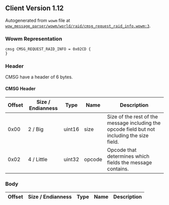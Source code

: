 ## Client Version 1.12

Autogenerated from `wowm` file at [`wow_message_parser/wowm/world/raid/cmsg_request_raid_info.wowm:3`](https://github.com/gtker/wow_messages/tree/main/wow_message_parser/wowm/world/raid/cmsg_request_raid_info.wowm#L3).

### Wowm Representation
```rust,ignore
cmsg CMSG_REQUEST_RAID_INFO = 0x02CD {
}
```
### Header
CMSG have a header of 6 bytes.

#### CMSG Header
| Offset | Size / Endianness | Type   | Name   | Description |
| ------ | ----------------- | ------ | ------ | ----------- |
| 0x00   | 2 / Big           | uint16 | size   | Size of the rest of the message including the opcode field but not including the size field.|
| 0x02   | 4 / Little        | uint32 | opcode | Opcode that determines which fields the message contains.|
### Body
| Offset | Size / Endianness | Type | Name | Description |
| ------ | ----------------- | ---- | ---- | ----------- |
